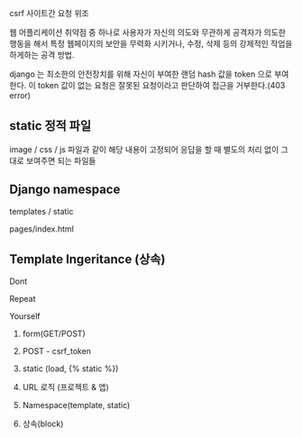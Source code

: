 csrf 사이트간 요청 위조

웹 어플리케이션 취약점 중 하나로 사용자가 자신의 의도와 무관하게 공격자가 의도한 행동을 해서 특정 웹페이지의 보안을 무력화 시키거나, 수정, 삭제 등의 강제적인 작업을 하게하는 공격 방법.



django 는 최소한의 안전장치를 위해 자신이 부여한 랜덤 hash 값을 token 으로 부여한다. 이 token 값이 없는 요청은 잘못된 요청이라고 판단하여 접근을 거부한다.(403 error)



## static 정적 파일

image / css / js 파일과 같이 해당 내용이 고정되어 응답을 할 때 별도의 처리 없이 그대로 보여주면 되는 파일들





## Django namespace

templates / static



pages/index.html



## Template Ingeritance (상속)



Dont

Repeat

Yourself



1. form(GET/POST)

2. POST - csrf_token

3. static (load, {% static %})

4. URL 로직 (프로젝트 & 앱)

5. Namespace(template, static)
6. 상속(block)